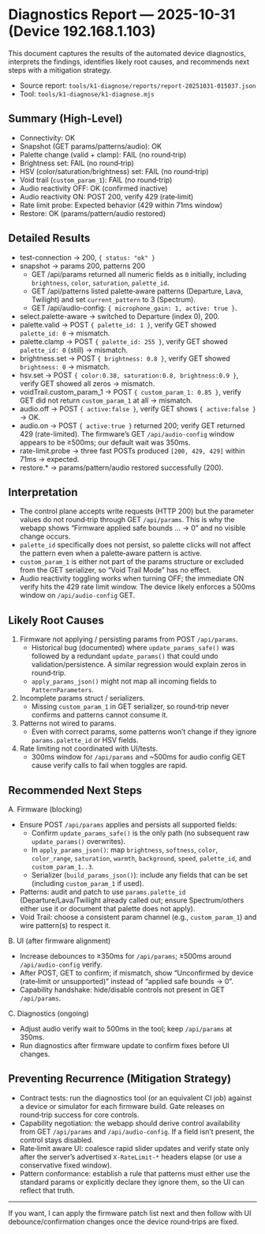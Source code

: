 # Diagnostics Report — 2025-10-31 (Device 192.168.1.103)

This document captures the results of the automated device diagnostics, interprets the findings, identifies likely root causes, and recommends next steps with a mitigation strategy.

- Source report: `tools/k1-diagnose/reports/report-20251031-015037.json`
- Tool: `tools/k1-diagnose/k1-diagnose.mjs`

## Summary (High-Level)

- Connectivity: OK
- Snapshot (GET params/patterns/audio): OK
- Palette change (valid + clamp): FAIL (no round‑trip)
- Brightness set: FAIL (no round‑trip)
- HSV (color/saturation/brightness) set: FAIL (no round‑trip)
- Void trail (`custom_param_1`): FAIL (no round‑trip)
- Audio reactivity OFF: OK (confirmed inactive)
- Audio reactivity ON: POST 200, verify 429 (rate‑limit)
- Rate limit probe: Expected behavior (429 within 71ms window)
- Restore: OK (params/pattern/audio restored)

## Detailed Results

- test-connection → 200, `{ status: "ok" }`
- snapshot → params 200, patterns 200
  - GET /api/params returned all numeric fields as `0` initially, including `brightness`, `color`, `saturation`, `palette_id`.
  - GET /api/patterns listed palette‑aware patterns (Departure, Lava, Twilight) and set `current_pattern` to 3 (Spectrum).
  - GET /api/audio-config: `{ microphone_gain: 1, active: true }`.
- select.palette-aware → switched to Departure (index 0), 200.
- palette.valid → POST `{ palette_id: 1 }`, verify GET showed `palette_id: 0` → mismatch.
- palette.clamp → POST `{ palette_id: 255 }`, verify GET showed `palette_id: 0` (still) → mismatch.
- brightness.set → POST `{ brightness: 0.8 }`, verify GET showed `brightness: 0` → mismatch.
- hsv.set → POST `{ color:0.38, saturation:0.8, brightness:0.9 }`, verify GET showed all zeros → mismatch.
- voidTrail.custom_param_1 → POST `{ custom_param_1: 0.85 }`, verify GET did not return `custom_param_1` at all → mismatch.
- audio.off → POST `{ active:false }`, verify GET shows `{ active:false }` → OK.
- audio.on → POST `{ active:true }` returned 200; verify GET returned 429 (rate-limited). The firmware’s GET `/api/audio-config` window appears to be ≥500ms; our default wait was 350ms.
- rate-limit.probe → three fast POSTs produced `[200, 429, 429]` within 71ms → expected.
- restore.* → params/pattern/audio restored successfully (200).

## Interpretation

- The control plane accepts write requests (HTTP 200) but the parameter values do not round‑trip through GET `/api/params`. This is why the webapp shows “Firmware applied safe bounds … → 0” and no visible change occurs.
- `palette_id` specifically does not persist, so palette clicks will not affect the pattern even when a palette‑aware pattern is active.
- `custom_param_1` is either not part of the params structure or excluded from the GET serializer, so “Void Trail Mode” has no effect.
- Audio reactivity toggling works when turning OFF; the immediate ON verify hits the 429 rate limit window. The device likely enforces a 500ms window on `/api/audio-config` GET.

## Likely Root Causes

1. Firmware not applying / persisting params from POST `/api/params`.
   - Historical bug (documented) where `update_params_safe()` was followed by a redundant `update_params()` that could undo validation/persistence. A similar regression would explain zeros in round‑trip.
   - `apply_params_json()` might not map all incoming fields to `PatternParameters`.
2. Incomplete params struct / serializers.
   - Missing `custom_param_1` in GET serializer, so round‑trip never confirms and patterns cannot consume it.
3. Patterns not wired to params.
   - Even with correct params, some patterns won’t change if they ignore `params.palette_id` or HSV fields.
4. Rate limiting not coordinated with UI/tests.
   - 300ms window for `/api/params` and ~500ms for audio config GET cause verify calls to fail when toggles are rapid.

## Recommended Next Steps

A. Firmware (blocking)
- Ensure POST `/api/params` applies and persists all supported fields:
  - Confirm `update_params_safe()` is the only path (no subsequent raw `update_params()` overwrites).
  - In `apply_params_json()`: map `brightness`, `softness`, `color`, `color_range`, `saturation`, `warmth`, `background`, `speed`, `palette_id`, and `custom_param_1..3`.
  - Serializer (`build_params_json()`): include any fields that can be set (including `custom_param_1` if used).
- Patterns: audit and patch to use `params.palette_id` (Departure/Lava/Twilight already called out; ensure Spectrum/others either use it or document that palette does not apply).
- Void Trail: choose a consistent param channel (e.g., `custom_param_1`) and wire pattern(s) to respect it.

B. UI (after firmware alignment)
- Increase debounces to ≥350ms for `/api/params`; ≥500ms around `/api/audio-config` verify.
- After POST, GET to confirm; if mismatch, show “Unconfirmed by device (rate‑limit or unsupported)” instead of “applied safe bounds → 0”.
- Capability handshake: hide/disable controls not present in GET `/api/params`.

C. Diagnostics (ongoing)
- Adjust audio verify wait to 500ms in the tool; keep `/api/params` at 350ms.
- Run diagnostics after firmware update to confirm fixes before UI changes.

## Preventing Recurrence (Mitigation Strategy)

- Contract tests: run the diagnostics tool (or an equivalent CI job) against a device or simulator for each firmware build. Gate releases on round‑trip success for core controls.
- Capability negotiation: the webapp should derive control availability from GET `/api/params` and `/api/audio-config`. If a field isn’t present, the control stays disabled.
- Rate‑limit aware UI: coalesce rapid slider updates and verify state only after the server’s advertised `X-RateLimit-*` headers elapse (or use a conservative fixed window).
- Pattern conformance: establish a rule that patterns must either use the standard params or explicitly declare they ignore them, so the UI can reflect that truth.

---

If you want, I can apply the firmware patch list next and then follow with UI debounce/confirmation changes once the device round‑trips are fixed.
